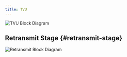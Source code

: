 ```yaml
---
title: TVU
---
```


![TVU Block Diagram](/img/tvu.svg)

## Retransmit Stage {#retransmit-stage}

![Retransmit Block Diagram](/img/retransmit_stage.svg)
